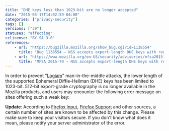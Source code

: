 ```yaml
---
title: "DHE keys less than 1023-bit are no longer accepted"
date: "2015-03-17T14:02:59-04:00"
categories: ["privacy-security"]
tags: []
versions: ["39"]
statuses: "affecting"
cclicense: "BY-SA 3.0"
references:
    - url: "https://bugzilla.mozilla.org/show_bug.cgi?id=1138554"
      title: "Bug 1138554 – NSS accepts export-length DHE keys with regular DHE cipher suites"
    - url: "https://www.mozilla.org/en-US/security/advisories/mfsa2015-70/"
      title: "MFSA 2015-70 – NSS accepts export-length DHE keys with regular DHE cipher suites"
---
```

In order to prevent "[Logjam](http://www.zdnet.com/article/enterprise-cloud-services-exposed-as-vulnerable-to-logjam/)" man-in-the-middle attacks, the lower length of the supported Ephemeral Diffie-Hellman (DHE) keys has been limited to 1023-bit. 512-bit export-grade cryptography is no longer available in the Mozilla products, and users may encounter the following error message on sites offering such a weak key:

**Update**: According to [Firefox Input](https://input.mozilla.org/en-US/?product=Firefox&q=ssl_error_weak_server_ephemeral_dh_key), [Firefox Support](https://support.mozilla.org/en-US/search?q=ssl_error_weak_server_ephemeral_dh_key) and other sources, a certain number of sites are known to be affected by this change. Please make sure to keep your visitors secure. If you don't know what does it mean, please notify your server administrator of the error.

